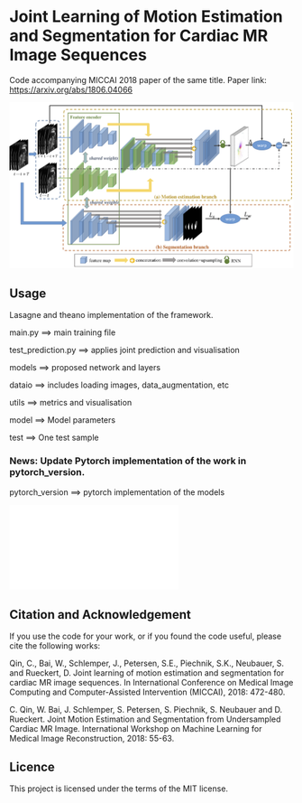 # Joint Learning of Motion Estimation and Segmentation for Cardiac MR Image Sequences

Code accompanying MICCAI 2018 paper of the same title. Paper link: https://arxiv.org/abs/1806.04066

![](joint_model.png)

## Usage

Lasagne and theano implementation of the framework.

main.py ==> main training file

test_prediction.py ==> applies joint prediction and visualisation

models ==> proposed network and layers

dataio ==> includes loading images, data_augmentation, etc

utils ==> metrics and visualisation

model ==> Model parameters

test ==> One test sample

### News: Update Pytorch implementation of the work in pytorch_version.

pytorch_version ==> pytorch implementation of the models

![](joint_model.pdf)

## Citation and Acknowledgement
If you use the code for your work, or if you found the code useful, please cite the following works:

Qin, C., Bai, W., Schlemper, J., Petersen, S.E., Piechnik, S.K., Neubauer, S. and Rueckert, D. Joint learning of motion estimation and segmentation for cardiac MR image sequences. In International Conference on Medical Image Computing and Computer-Assisted Intervention (MICCAI), 2018: 472-480.

C. Qin, W. Bai, J. Schlemper, S. Petersen, S. Piechnik, S. Neubauer and D. Rueckert. Joint Motion Estimation and Segmentation from Undersampled Cardiac MR Image. International Workshop on Machine Learning for Medical Image Reconstruction, 2018: 55-63.


## Licence
This project is licensed under the terms of the MIT license.

